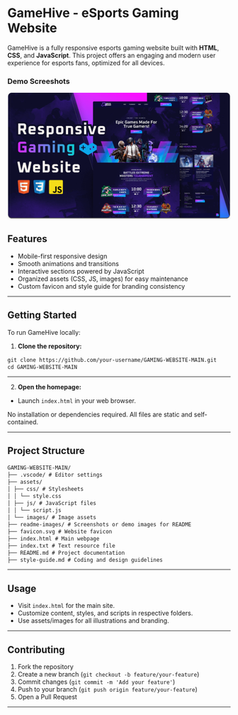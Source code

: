 
# GameHive - eSports Gaming Website

GameHive is a fully responsive esports gaming website built with **HTML**, **CSS**, and **JavaScript**. This project offers an engaging and modern user experience for esports fans, optimized for all devices.

### Demo Screeshots

![Unigine Desktop Demo](./readme-images/desktop.png "Desktop Demo")


## Features

- Mobile-first responsive design
- Smooth animations and transitions
- Interactive sections powered by JavaScript
- Organized assets (CSS, JS, images) for easy maintenance
- Custom favicon and style guide for branding consistency

---

## Getting Started

To run GameHive locally:

1. **Clone the repository:**
```
git clone https://github.com/your-username/GAMING-WEBSITE-MAIN.git
cd GAMING-WEBSITE-MAIN
```
---
2. **Open the homepage:**
- Launch `index.html` in your web browser.

No installation or dependencies required. All files are static and self-contained.

---

## Project Structure
```
GAMING-WEBSITE-MAIN/
├── .vscode/ # Editor settings
├── assets/
│ ├── css/ # Stylesheets
│ │ └── style.css
│ ├── js/ # JavaScript files
│ │ └── script.js
│ └── images/ # Image assets
├── readme-images/ # Screenshots or demo images for README
├── favicon.svg # Website favicon
├── index.html # Main webpage
├── index.txt # Text resource file
├── README.md # Project documentation
├── style-guide.md # Coding and design guidelines
```


---

## Usage

- Visit `index.html` for the main site.
- Customize content, styles, and scripts in respective folders.
- Use assets/images for all illustrations and branding.

---

## Contributing

1. Fork the repository
2. Create a new branch (`git checkout -b feature/your-feature`)
3. Commit changes (`git commit -m 'Add your feature'`)
4. Push to your branch (`git push origin feature/your-feature`)
5. Open a Pull Request

---



